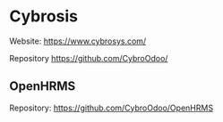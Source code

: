 # Cybrosis

Website: <https://www.cybrosys.com/>

Repository <https://github.com/CybroOdoo/>

## OpenHRMS

Repository: <https://github.com/CybroOdoo/OpenHRMS>